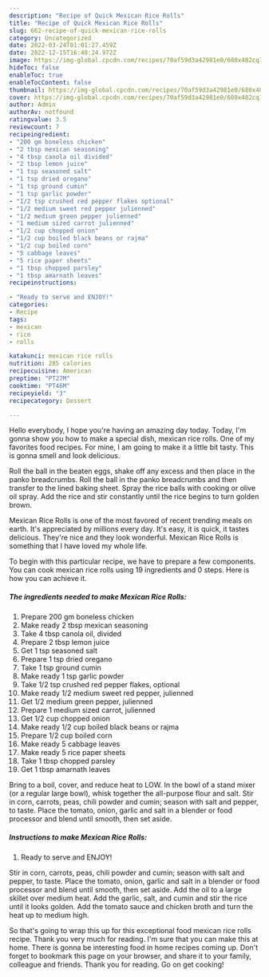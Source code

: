 ```yaml
---
description: "Recipe of Quick Mexican Rice Rolls"
title: "Recipe of Quick Mexican Rice Rolls"
slug: 662-recipe-of-quick-mexican-rice-rolls
category: Uncategorized
date: 2022-03-24T01:01:27.459Z
date: 2022-12-15T16:40:24.972Z
image: https://img-global.cpcdn.com/recipes/70af59d3a42981e0/680x482cq70/mexican-rice-rolls-recipe-main-photo.jpg
hideToc: false
enableToc: true
enableTocContent: false
thumbnail: https://img-global.cpcdn.com/recipes/70af59d3a42981e0/680x482cq70/mexican-rice-rolls-recipe-main-photo.jpg
cover: https://img-global.cpcdn.com/recipes/70af59d3a42981e0/680x482cq70/mexican-rice-rolls-recipe-main-photo.jpg
author: Admin
authorAv: notfound
ratingvalue: 3.5
reviewcount: 7
recipeingredient:
- "200 gm boneless chicken"
- "2 tbsp mexican seasoning"
- "4 tbsp canola oil divided"
- "2 tbsp lemon juice"
- "1 tsp seasoned salt"
- "1 tsp dried oregano"
- "1 tsp ground cumin"
- "1 tsp garlic powder"
- "1/2 tsp crushed red pepper flakes optional"
- "1/2 medium sweet red pepper julienned"
- "1/2 medium green pepper julienned"
- "1 medium sized carrot julienned"
- "1/2 cup chopped onion"
- "1/2 cup boiled black beans or rajma"
- "1/2 cup boiled corn"
- "5 cabbage leaves"
- "5 rice paper sheets"
- "1 tbsp chopped parsley"
- "1 tbsp amarnath leaves"
recipeinstructions:

- "Ready to serve and ENJOY!"
categories:
- Recipe
tags:
- mexican
- rice
- rolls

katakunci: mexican rice rolls 
nutrition: 285 calories
recipecuisine: American
preptime: "PT27M"
cooktime: "PT46M"
recipeyield: "3"
recipecategory: Dessert

---
```



Hello everybody, I hope you're having an amazing day today. Today, I'm gonna show you how to make a special dish, mexican rice rolls. One of my favorites food recipes. For mine, I am going to make it a little bit tasty. This is gonna smell and look delicious.

Roll the ball in the beaten eggs, shake off any excess and then place in the panko breadcrumbs. Roll the ball in the panko breadcrumbs and then transfer to the lined baking sheet. Spray the rice balls with cooking or olive oil spray. Add the rice and stir constantly until the rice begins to turn golden brown.

Mexican Rice Rolls is one of the most favored of recent trending meals on earth. It's appreciated by millions every day. It's easy, it is quick, it tastes delicious. They're nice and they look wonderful. Mexican Rice Rolls is something that I have loved my whole life.


To begin with this particular recipe, we have to prepare a few components. You can cook mexican rice rolls using 19 ingredients and 0 steps. Here is how you can achieve it.

<!--inarticleads1-->

##### The ingredients needed to make Mexican Rice Rolls:

1. Prepare 200 gm boneless chicken
1. Make ready 2 tbsp mexican seasoning
1. Take 4 tbsp canola oil, divided
1. Prepare 2 tbsp lemon juice
1. Get 1 tsp seasoned salt
1. Prepare 1 tsp dried oregano
1. Take 1 tsp ground cumin
1. Make ready 1 tsp garlic powder
1. Take 1/2 tsp crushed red pepper flakes, optional
1. Make ready 1/2 medium sweet red pepper, julienned
1. Get 1/2 medium green pepper, julienned
1. Prepare 1 medium sized carrot, julienned
1. Get 1/2 cup chopped onion
1. Make ready 1/2 cup boiled black beans or rajma
1. Prepare 1/2 cup boiled corn
1. Make ready 5 cabbage leaves
1. Make ready 5 rice paper sheets
1. Take 1 tbsp chopped parsley
1. Get 1 tbsp amarnath leaves


Bring to a boil, cover, and reduce heat to LOW. In the bowl of a stand mixer (or a regular large bowl), whisk together the all-purpose flour and salt. Stir in corn, carrots, peas, chili powder and cumin; season with salt and pepper, to taste. Place the tomato, onion, garlic and salt in a blender or food processor and blend until smooth, then set aside. 

<!--inarticleads2-->

##### Instructions to make Mexican Rice Rolls:


1. Ready to serve and ENJOY!

Stir in corn, carrots, peas, chili powder and cumin; season with salt and pepper, to taste. Place the tomato, onion, garlic and salt in a blender or food processor and blend until smooth, then set aside. Add the oil to a large skillet over medium heat. Add the garlic, salt, and cumin and stir the rice until it looks golden. Add the tomato sauce and chicken broth and turn the heat up to medium high. 

So that's going to wrap this up for this exceptional food mexican rice rolls recipe. Thank you very much for reading. I'm sure that you can make this at home. There is gonna be interesting food in home recipes coming up. Don't forget to bookmark this page on your browser, and share it to your family, colleague and friends. Thank you for reading. Go on get cooking!
